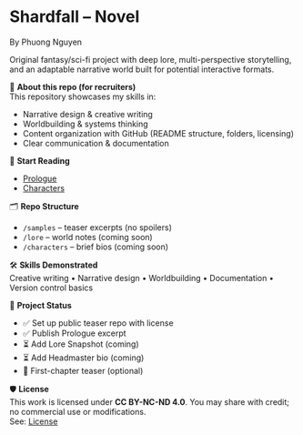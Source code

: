 # Shardfall – Novel
By Phuong Nguyen

Original fantasy/sci-fi project with deep lore, multi-perspective storytelling, and an adaptable narrative world built for potential interactive formats.

📌 **About this repo (for recruiters)**  
This repository showcases my skills in:  
- Narrative design & creative writing  
- Worldbuilding & systems thinking  
- Content organization with GitHub (README structure, folders, licensing)  
- Clear communication & documentation  

📖 **Start Reading**  
- [Prologue](samples/Prologue.md)  
- [Characters](characters/README.md)  

🗂 **Repo Structure**  
- `/samples` – teaser excerpts (no spoilers)  
- `/lore` – world notes (coming soon)  
- `/characters` – brief bios (coming soon)  

🛠 **Skills Demonstrated**  
Creative writing • Narrative design • Worldbuilding • Documentation • Version control basics  

🧭 **Project Status**  
- ✅ Set up public teaser repo with license  
- ✅ Publish Prologue excerpt  
- ⏳ Add Lore Snapshot (coming)  
- ⏳ Add Headmaster bio (coming)  
- 🔹 First-chapter teaser (optional)  

🛡 **License**  
This work is licensed under **CC BY-NC-ND 4.0**. You may share with credit; no commercial use or modifications.  
See: [License](License)
